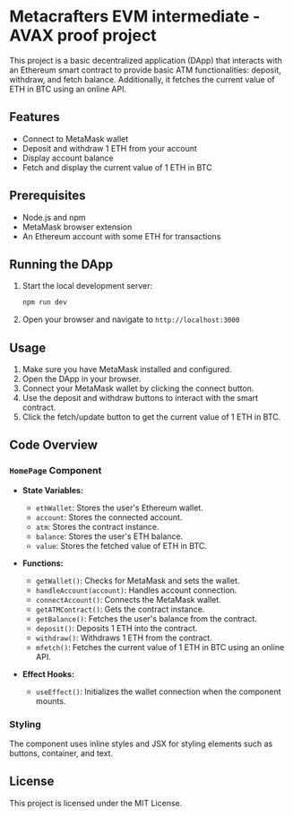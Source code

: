 # Metacrafters EVM intermediate -AVAX proof project

This project is a basic decentralized application (DApp) that interacts with an Ethereum smart contract to provide basic ATM functionalities: deposit, withdraw, and fetch balance. Additionally, it fetches the current value of ETH in BTC using an online API.

## Features

- Connect to MetaMask wallet
- Deposit and withdraw 1 ETH from your account
- Display account balance
- Fetch and display the current value of 1 ETH in BTC

## Prerequisites
- Node.js and npm
- MetaMask browser extension
- An Ethereum account with some ETH for transactions


## Running the DApp

1. Start the local development server:
    ```sh
    npm run dev
    ```

2. Open your browser and navigate to `http://localhost:3000`

## Usage

1. Make sure you have MetaMask installed and configured.
2. Open the DApp in your browser.
3. Connect your MetaMask wallet by clicking the connect button.
4. Use the deposit and withdraw buttons to interact with the smart contract.
5. Click the fetch/update button to get the current value of 1 ETH in BTC.

## Code Overview

### `HomePage` Component

- **State Variables:**
  - `ethWallet`: Stores the user's Ethereum wallet.
  - `account`: Stores the connected account.
  - `atm`: Stores the contract instance.
  - `balance`: Stores the user's ETH balance.
  - `value`: Stores the fetched value of ETH in BTC.

- **Functions:**
  - `getWallet()`: Checks for MetaMask and sets the wallet.
  - `handleAccount(account)`: Handles account connection.
  - `connectAccount()`: Connects the MetaMask wallet.
  - `getATMContract()`: Gets the contract instance.
  - `getBalance()`: Fetches the user's balance from the contract.
  - `deposit()`: Deposits 1 ETH into the contract.
  - `withdraw()`: Withdraws 1 ETH from the contract.
  - `mfetch()`: Fetches the current value of 1 ETH in BTC using an online API.

- **Effect Hooks:**
  - `useEffect()`: Initializes the wallet connection when the component mounts.

### Styling

The component uses inline styles and JSX for styling elements such as buttons, container, and text.

## License

This project is licensed under the MIT License.
